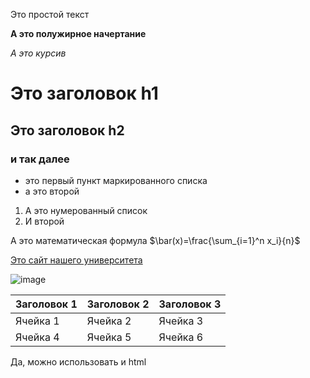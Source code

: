 Это простой текст 

**А это полужирное начертание**

*А это курсив* 

# Это заголовок h1

## Это заголовок h2

### и так далее

- это первый пункт маркированного списка
- а это второй

1. А это нумерованный список
2. И второй

А это математическая формула $\bar(x)=\frac{\sum_{i=1}^n x_i}{n}$

[Это сайт нашего университета](https://mguu.ru/)

![image](https://i.pinimg.com/736x/64/82/2f/64822f2a8689188389532a8db75acc40.jpg)

|Заголовок 1|Заголовок 2|Заголовок 3|
|-----------|-----------|-----------|
|Ячейка 1|Ячейка 2|Ячейка 3|
|Ячейка 4|Ячейка 5|Ячейка 6|

<p><font align = center>Да, можно использовать и html</font></p>
